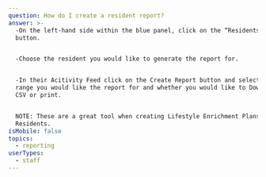 ```yaml
---
question: How do I create a resident report?
answer: >-
  -On the left-hand side within the blue panel, click on the “Residents”
  button. 


  -Choose the resident you would like to generate the report for. 


  -In their Acitivity Feed click on the Create Report button and select the time
  range you would like the report for and whether you would like to Download a
  CSV or print. 


  NOTE: These are a great tool when creating Lifestyle Enrichment Plans for the
  Residents.  
isMobile: false
topics:
  - reporting
userTypes:
  - staff
---
```


